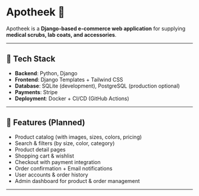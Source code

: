 # Apotheek 🥼

Apotheek is a **Django-based e-commerce web application** for supplying **medical scrubs, lab coats, and accessories**.  


---

## 🚀 Tech Stack
- **Backend**: Python, Django  
- **Frontend**: Django Templates + Tailwind CSS  
- **Database**: SQLite (development), PostgreSQL (production optional)  
- **Payments**: Stripe  
- **Deployment**: Docker + CI/CD (GitHub Actions)  

---

## 📌 Features (Planned)
- Product catalog (with images, sizes, colors, pricing)  
- Search & filters (by size, color, category)  
- Product detail pages  
- Shopping cart & wishlist  
- Checkout with payment integration  
- Order confirmation + Email notifications  
- User accounts & order history  
- Admin dashboard for product & order management  

---


